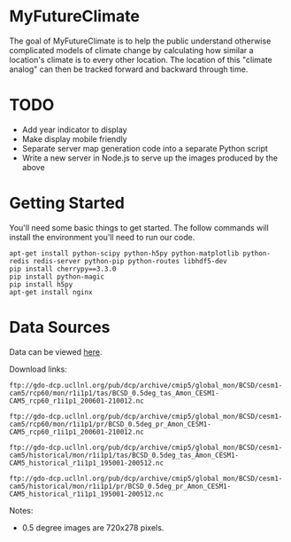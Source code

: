 MyFutureClimate
===============

The goal of MyFutureClimate is to help the public understand otherwise
complicated models of climate change by calculating how similar a location's
climate is to every other location. The location of this "climate analog" can
then be tracked forward and backward through time.


TODO
===============
 * Add year indicator to display
 * Make display mobile friendly
 * Separate server map generation code into a separate Python script
 * Write a new server in Node.js to serve up the images produced by the above


Getting Started
===============

You'll need some basic things to get started. The follow commands will install
the environment you'll need to run our code.

    apt-get install python-scipy python-h5py python-matplotlib python-redis redis-server python-pip python-routes libhdf5-dev
    pip install cherrypy==3.3.0
    pip install python-magic
    pip install h5py
    apt-get install nginx


Data Sources
============

Data can be viewed [here](ftp://gdo-dcp.ucllnl.org/pub/dcp/archive/cmip5/global_mon/).

Download links:

    ftp://gdo-dcp.ucllnl.org/pub/dcp/archive/cmip5/global_mon/BCSD/cesm1-cam5/rcp60/mon/r1i1p1/tas/BCSD_0.5deg_tas_Amon_CESM1-CAM5_rcp60_r1i1p1_200601-210012.nc

    ftp://gdo-dcp.ucllnl.org/pub/dcp/archive/cmip5/global_mon/BCSD/cesm1-cam5/rcp60/mon/r1i1p1/pr/BCSD_0.5deg_pr_Amon_CESM1-CAM5_rcp60_r1i1p1_200601-210012.nc

    ftp://gdo-dcp.ucllnl.org/pub/dcp/archive/cmip5/global_mon/BCSD/cesm1-cam5/historical/mon/r1i1p1/tas/BCSD_0.5deg_tas_Amon_CESM1-CAM5_historical_r1i1p1_195001-200512.nc

    ftp://gdo-dcp.ucllnl.org/pub/dcp/archive/cmip5/global_mon/BCSD/cesm1-cam5/historical/mon/r1i1p1/pr/BCSD_0.5deg_pr_Amon_CESM1-CAM5_historical_r1i1p1_195001-200512.nc

Notes:
 * 0.5 degree images are 720x278 pixels.